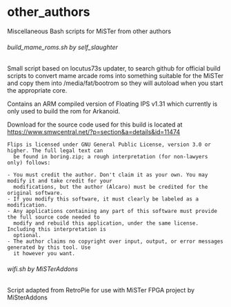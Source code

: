 # other_authors
Miscellaneous Bash scripts for MiSTer from other authors



###### build_mame_roms.sh by self_slaughter

Small script based on locutus73s updater, to search github for official build scripts to
convert mame arcade roms into something suitable for the MiSTer and copy them into /media/fat/bootrom
so they will autoload when you start the appropriate core.

Contains an ARM compiled version of Floating IPS v1.31 which currently is only used
to build the rom for Arkanoid.

Download for the source code used for this build is located at https://www.smwcentral.net/?p=section&a=details&id=11474

```
Flips is licensed under GNU General Public License, version 3.0 or higher. The full legal text can
  be found in boring.zip; a rough interpretation (for non-lawyers only) follows:

- You must credit the author. Don't claim it as your own. You may modify it and take credit for your
  modifications, but the author (Alcaro) must be credited for the original software.
- If you modify this software, it must clearly be labeled as a modification.
- Any applications containing any part of this software must provide the full source code needed to
  modify and rebuild this application, under the same license. Including this interpretation is
  optional.
- The author claims no copyright over input, output, or error messages generated by this tool. Use
  it however you want.
```



###### wifi.sh by MiSTerAddons

Script adapted from RetroPie for use with MiSTer FPGA project by MiSterAddons
